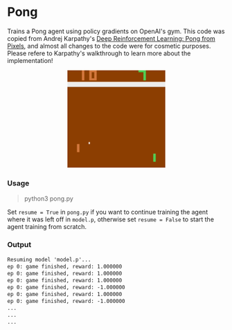 # Pong

Trains a Pong agent using policy gradients on OpenAI's gym. This code was copied from Andrej Karpathy's [Deep Reinforcement Learning: Pong from Pixels](http://karpathy.github.io/2016/05/31/rl/), and almost all changes to the code were for cosmetic purposes. Please refere to Karpathy's walkthrough to learn more about the implementation!

<p align="center">
<img src="images/pong.gif" width="45%">
</p>

### Usage

> python3 pong.py

Set `resume = True` in `pong.py` if you want to continue training the agent where it was left off in `model.p`, otherwise set `resume = False` to start the agent training from scratch.

### Output

```
Resuming model 'model.p'...
ep 0: game finished, reward: 1.000000
ep 0: game finished, reward: 1.000000
ep 0: game finished, reward: 1.000000
ep 0: game finished, reward: -1.000000
ep 0: game finished, reward: 1.000000
ep 0: game finished, reward: -1.000000
...
...
...
```
